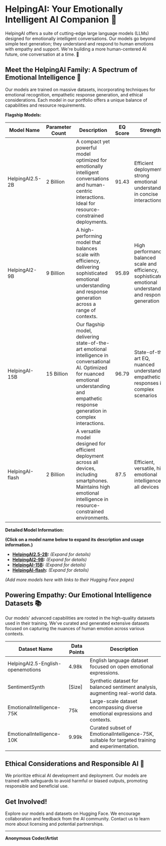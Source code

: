 # HelpingAI:  Your Emotionally Intelligent AI Companion 🤗

HelpingAI offers a suite of cutting-edge large language models (LLMs) designed for emotionally intelligent conversations.  Our models go beyond simple text generation; they understand and respond to human emotions with empathy and support.  We're building a more human-centered AI future, one conversation at a time. 💖

##  Meet the HelpingAI Family:  A Spectrum of Emotional Intelligence 🧠

Our models are trained on massive datasets, incorporating techniques for emotional recognition, empathetic response generation, and ethical considerations.  Each model in our portfolio offers a unique balance of capabilities and resource requirements.

**Flagship Models:**

| Model Name          | Parameter Count | Description                                                                                                                                                                                          | EQ Score | Strengths                                                                                                                          |
|----------------------|-----------------|---------------------------------------------------------------------------------------------------------------------------------------------------------------------------------------------------------|----------|---------------------------------------------------------------------------------------------------------------------------------|
| HelpingAI2.5-2B     | 2 Billion        | A compact yet powerful model optimized for emotionally intelligent conversations and human-centric interactions. Ideal for resource-constrained deployments.                                                       | 91.43    | Efficient deployment, strong emotional understanding in concise interactions                                                           |
| HelpingAI2-9B        | 9 Billion        | A high-performing model that balances scale with efficiency, delivering sophisticated emotional understanding and response generation across a range of contexts.                                                    | 95.89    | High performance, balanced scale and efficiency, sophisticated emotional understanding and response generation                               |
| HelpingAI-15B        | 15 Billion       | Our flagship model, delivering state-of-the-art emotional intelligence in conversational AI. Optimized for nuanced emotional understanding and empathetic response generation in complex interactions.          | 96.79    | State-of-the-art EQ, nuanced understanding, empathetic responses in complex scenarios                                              |
| HelpingAI-flash      | 2 Billion        | A versatile model designed for efficient deployment across all devices, including smartphones.  Maintains high emotional intelligence in resource-constrained environments.                                       | 87.5     | Efficient, versatile, high emotional intelligence on all devices                                                                   |


**Detailed Model Information:**

**(Click on a model name below to expand its description and usage information.)**

*   **[HelpingAI2.5-2B](https://huggingface.co/OEvortex/HelpingAI2.5-2B):** *(Expand for details)*
*   **[HelpingAI2-9B](https://huggingface.co/OEvortex/HelpingAI2-9B):** *(Expand for details)*
*   **[HelpingAI-15B](https://huggingface.co/OEvortex/HelpingAI-15B):** *(Expand for details)*
*   **[HelpingAI-flash](https://huggingface.co/OEvortex/HelpingAI-flash):** *(Expand for details)*


*(Add more models here with links to their Hugging Face pages)*


##  Powering Empathy: Our Emotional Intelligence Datasets 📚

Our models' advanced capabilities are rooted in the high-quality datasets used in their training. We've curated and generated extensive datasets focused on capturing the nuances of human emotion across various contexts.

| Dataset Name                     | Data Points | Description                                                                                                |
|----------------------------------|-------------|------------------------------------------------------------------------------------------------------------|
| HelpingAI2.5-English-openemotions | 4.98k       | English language dataset focused on open emotional expressions.                                              |
| SentimentSynth                    | [Size]       | Synthetic dataset for balanced sentiment analysis, augmenting real-world data.                             |
| EmotionalIntelligence-75K        | 75k         | Large-scale dataset encompassing diverse emotional expressions and contexts.                                 |
| EmotionalIntelligence-10K        | 9.99k       | Curated subset of EmotionalIntelligence-75K, suitable for targeted training and experimentation.            |



##  Ethical Considerations and Responsible AI 🤝

We prioritize ethical AI development and deployment.  Our models are trained with safeguards to avoid harmful or biased outputs, promoting responsible and beneficial use.

##  Get Involved!

Explore our models and datasets on Hugging Face.  We encourage collaboration and feedback from the AI community.  Contact us to learn more about licensing and potential partnerships.


---

**Anonymous Coder/Artist**
